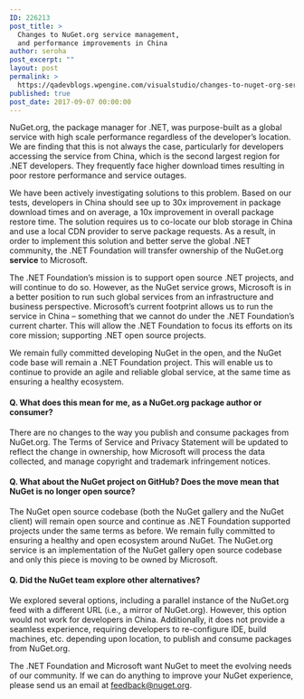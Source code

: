```yaml
---
ID: 226213
post_title: >
  Changes to NuGet.org service management,
  and performance improvements in China
author: seroha
post_excerpt: ""
layout: post
permalink: >
  https://qadevblogs.wpengine.com/visualstudio/changes-to-nuget-org-service-management-and-performance-improvements-in-china-2/
published: true
post_date: 2017-09-07 00:00:00
---
```

NuGet.org, the package manager for .NET, was purpose-built as a global service with high scale performance regardless of the developer’s location. We are finding that this is not always the case, particularly for developers accessing the service from China, which is the second largest region for .NET developers. They frequently face higher download times resulting in poor restore performance and service outages.

We have been actively investigating solutions to this problem. Based on our tests, developers in China should see up to 30x improvement in package download times and on average, a 10x improvement in overall package restore time. The solution requires us to co-locate our blob storage in China and use a local CDN provider to serve package requests. As a result, in order to implement this solution and better serve the global .NET community, the .NET Foundation will transfer ownership of the NuGet.org **service** to Microsoft.

The .NET Foundation’s mission is to support open source .NET projects, and will continue to do so. However, as the NuGet service grows, Microsoft is in a better position to run such global services from an infrastructure and business perspective. Microsoft’s current footprint allows us to run the service in China – something that we cannot do under the .NET Foundation’s current charter. This will allow the .NET Foundation to focus its efforts on its core mission; supporting .NET open source projects.

We remain fully committed developing NuGet in the open, and the NuGet code base will remain a .NET Foundation project. This will enable us to continue to provide an agile and reliable global service, at the same time as ensuring a healthy ecosystem.

#### Q. What does this mean for me, as a NuGet.org package author or consumer?

There are no changes to the way you publish and consume packages from NuGet.org. The Terms of Service and Privacy Statement will be updated to reflect the change in ownership, how Microsoft will process the data collected, and manage copyright and trademark infringement notices.

#### Q. What about the NuGet project on GitHub? Does the move mean that NuGet is no longer open source?

The NuGet open source codebase (both the NuGet gallery and the NuGet client) will remain open source and continue as .NET Foundation supported projects under the same terms as before. We remain fully committed to ensuring a healthy and open ecosystem around NuGet. The NuGet.org service is an implementation of the NuGet gallery open source codebase and only this piece is moving to be owned by Microsoft.

#### Q. Did the NuGet team explore other alternatives?

We explored several options, including a parallel instance of the NuGet.org feed with a different URL (i.e., a mirror of NuGet.org). However, this option would not work for developers in China. Additionally, it does not provide a seamless experience, requiring developers to re-configure IDE, build machines, etc. depending upon location, to publish and consume packages from NuGet.org.

The .NET Foundation and Microsoft want NuGet to meet the evolving needs of our community. If we can do anything to improve your NuGet experience, please send us an email at [feedback@nuget.org][1].

 [1]: mailto:feedback@nuget.org&subject=Feedback%20on%20changes%20to%20Nuget.org%20service%20management